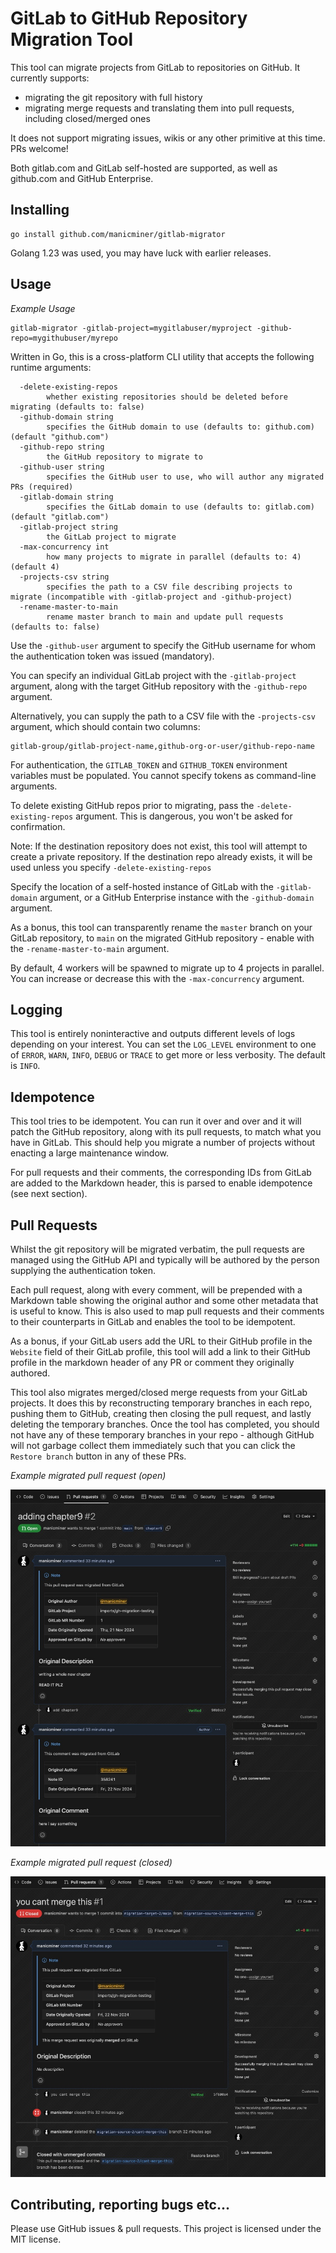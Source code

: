 # GitLab to GitHub Repository Migration Tool

This tool can migrate projects from GitLab to repositories on GitHub. It currently supports:

* migrating the git repository with full history
* migrating merge requests and translating them into pull requests, including closed/merged ones

It does not support migrating issues, wikis or any other primitive at this time. PRs welcome!

Both gitlab.com and GitLab self-hosted are supported, as well as github.com and GitHub Enterprise.

## Installing

```
go install github.com/manicminer/gitlab-migrator
```

Golang 1.23 was used, you may have luck with earlier releases.

## Usage

_Example Usage_

```
gitlab-migrator -gitlab-project=mygitlabuser/myproject -github-repo=mygithubuser/myrepo
```

Written in Go, this is a cross-platform CLI utility that accepts the following runtime arguments:

```
  -delete-existing-repos
    	whether existing repositories should be deleted before migrating (defaults to: false)
  -github-domain string
    	specifies the GitHub domain to use (defaults to: github.com) (default "github.com")
  -github-repo string
    	the GitHub repository to migrate to
  -github-user string
    	specifies the GitHub user to use, who will author any migrated PRs (required)
  -gitlab-domain string
    	specifies the GitLab domain to use (defaults to: gitlab.com) (default "gitlab.com")
  -gitlab-project string
    	the GitLab project to migrate
  -max-concurrency int
    	how many projects to migrate in parallel (defaults to: 4) (default 4)
  -projects-csv string
    	specifies the path to a CSV file describing projects to migrate (incompatible with -gitlab-project and -github-project)
  -rename-master-to-main
    	rename master branch to main and update pull requests (defaults to: false)
```

Use the `-github-user` argument to specify the GitHub username for whom the authentication token was issued (mandatory).

You can specify an individual GitLab project with the `-gitlab-project` argument, along with the target GitHub repository with the `-github-repo` argument.

Alternatively, you can supply the path to a CSV file with the `-projects-csv` argument, which should contain two columns:

```csv
gitlab-group/gitlab-project-name,github-org-or-user/github-repo-name
```

For authentication, the `GITLAB_TOKEN` and `GITHUB_TOKEN` environment variables must be populated. You cannot specify tokens as command-line arguments.

To delete existing GitHub repos prior to migrating, pass the `-delete-existing-repos` argument. This is dangerous, you won't be asked for confirmation.

Note: If the destination repository does not exist, this tool will attempt to create a private repository. If the destination repo already exists, it will be used unless you specify `-delete-existing-repos`

Specify the location of a self-hosted instance of GitLab with the `-gitlab-domain` argument, or a GitHub Enterprise instance with the `-github-domain` argument.

As a bonus, this tool can transparently rename the `master` branch on your GitLab repository, to `main` on the migrated GitHub repository - enable with the `-rename-master-to-main` argument.

By default, 4 workers will be spawned to migrate up to 4 projects in parallel. You can increase or decrease this with the `-max-concurrency` argument.

## Logging

This tool is entirely noninteractive and outputs different levels of logs depending on your interest. You can set the `LOG_LEVEL` environment to one of `ERROR`, `WARN`, `INFO`, `DEBUG` or `TRACE` to get more or less verbosity. The default is `INFO`.

## Idempotence

This tool tries to be idempotent. You can run it over and over and it will patch the GitHub repository, along with its pull requests, to match what you have in GitLab. This should help you migrate a number of projects without enacting a large maintenance window.

For pull requests and their comments, the corresponding IDs from GitLab are added to the Markdown header, this is parsed to enable idempotence (see next section).

## Pull Requests

Whilst the git repository will be migrated verbatim, the pull requests are managed using the GitHub API and typically will be authored by the person supplying the authentication token.

Each pull request, along with every comment, will be prepended with a Markdown table showing the original author and some other metadata that is useful to know.  This is also used to map pull requests and their comments to their counterparts in GitLab and enables the tool to be idempotent.

As a bonus, if your GitLab users add the URL to their GitHub profile in the `Website` field of their GitLab profile, this tool will add a link to their GitHub profile in the markdown header of any PR or comment they originally authored.

This tool also migrates merged/closed merge requests from your GitLab projects. It does this by reconstructing temporary branches in each repo, pushing them to GitHub, creating then closing the pull request, and lastly deleting the temporary branches. Once the tool has completed, you should not have any of these temporary branches in your repo - although GitHub will not garbage collect them immediately such that you can click the `Restore branch` button in any of these PRs.

_Example migrated pull request (open)_

![example migrated open pull request](pr-example-open.jpeg)

_Example migrated pull request (closed)_

![example migrated closed pull request](pr-example-closed.jpeg)

## Contributing, reporting bugs etc...

Please use GitHub issues & pull requests. This project is licensed under the MIT license.